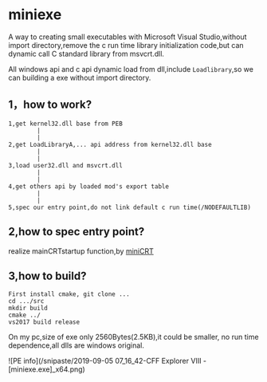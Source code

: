 # miniexe
A way to creating small executables with Microsoft Visual Studio,without import directory,remove the c run time library initialization code,but can dynamic call  C standard library from msvcrt.dll.

All windows api and c api dynamic load from dll,include `Loadlibrary`,so we can building a exe without import directory.
## 1，how to work?
```
1,get kernel32.dll base from PEB
        |
        |
2,get LoadLibraryA,... api address from kernel32.dll base
        |
        |
3,load user32.dll and msvcrt.dll
        |
        |
4,get others api by loaded mod's export table
        |
        |
5,spec our entry point,do not link default c run time(/NODEFAULTLIB)
```

## 2,how to spec entry point?
realize mainCRTstartup function,by [miniCRT](https://github.com/flydom/MiniCRT)

## 3,how to build?
```
First install cmake, git clone ...
cd .../src
mkdir build
cmake ../
vs2017 build release
```
On my pc,size of exe only 2560Bytes(2.5KB),it could be smaller, no run time dependence,all dlls are windows original.

![PE info](/snipaste/2019-09-05 07_16_42-CFF Explorer VIII - [miniexe.exe]_x64.png)

